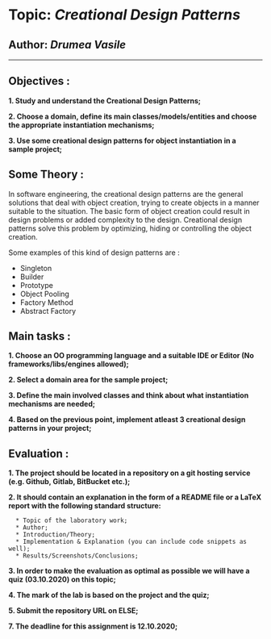 # Topic: *Creational Design Patterns*
## Author: *Drumea Vasile*
------
## Objectives :
__1. Study and understand the Creational Design Patterns;__

__2. Choose a domain, define its main classes/models/entities and choose the appropriate instantiation mechanisms;__

__3. Use some creational design patterns for object instantiation in a sample project;__

## Some Theory :
In software engineering, the creational design patterns are the general solutions that deal with object creation, trying to create objects in a manner suitable to the situation. The basic form of object creation could result in design problems or added complexity to the design. Creational design patterns solve this problem by optimizing, hiding or controlling the object creation.

Some examples of this kind of design patterns are :

   * Singleton
   * Builder
   * Prototype
   * Object Pooling
   * Factory Method
   * Abstract Factory
   
## Main tasks :
__1. Choose an OO programming language and a suitable IDE or Editor (No frameworks/libs/engines allowed);__

__2. Select a domain area for the sample project;__

__3. Define the main involved classes and think about what instantiation mechanisms are needed;__

__4. Based on the previous point, implement atleast 3 creational design patterns in your project;__

## Evaluation :
__1. The project should be located in a repository on a git hosting service (e.g. Github, Gitlab, BitBucket etc.);__

__2. It should contain an explanation in the form of a README file or a LaTeX report with the following standard structure:__

      * Topic of the laboratory work;
      * Author;
      * Introduction/Theory;
      * Implementation & Explanation (you can include code snippets as well);
      * Results/Screenshots/Conclusions;

__3. In order to make the evaluation as optimal as possible we will have a quiz (03.10.2020) on this topic;__

__4. The mark of the lab is based on the project and the quiz;__

__5. Submit the repository URL on ELSE;__

__7. The deadline for this assignment is 12.10.2020;__
